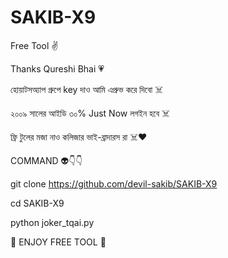 # SAKIB-X9
Free Tool ✌️

Thanks Qureshi Bhai 💗


হোয়াটসঅ্যাপ গ্রুপে key দাও আমি এপ্রুভ করে দিবো ☠️

২০০৯ সালের আইডি ৩০% Just Now লগইন হবে ☠️

ফ্রি টুলের মজা নাও কলিজার ভাই-ব্রাদারস রা ☠️❤️

COMMAND 👽👇👇

git clone https://github.com/devil-sakib/SAKIB-X9

cd SAKIB-X9

python joker_tqai.py


🐒 ENJOY FREE TOOL 🐒
